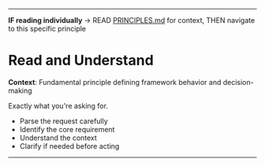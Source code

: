 
---

**IF reading individually** → READ [PRINCIPLES.md](../PRINCIPLES.md#work-approach) for context, THEN navigate to this specific principle


# Read and Understand

**Context**: Fundamental principle defining framework behavior and decision-making



Exactly what you're asking for.

- Parse the request carefully
- Identify the core requirement
- Understand the context
- Clarify if needed before acting

---

